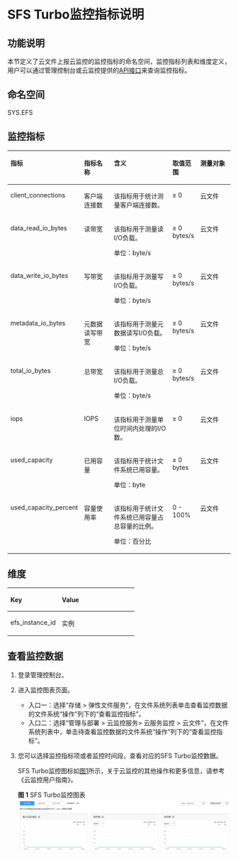 # SFS Turbo监控指标说明<a name="ZH-CN_TOPIC_0198741949"></a>

## 功能说明<a name="section59820001153251"></a>

本节定义了云文件上报云监控的监控指标的命名空间，监控指标列表和维度定义，用户可以通过管理控制台或云监控提供的[API接口](https://support.huaweicloud.com/api-ces/zh-cn_topic_0171212514.html)来查询监控指标。

## 命名空间<a name="section172651386227"></a>

SYS.EFS

## 监控指标<a name="section18266133811225"></a>

<a name="table102675383222"></a>
<table><thead align="left"><tr id="row726893842214"><th class="cellrowborder" valign="top" width="15.151515151515152%" id="mcps1.1.6.1.1"><p id="p20269183892219"><a name="p20269183892219"></a><a name="p20269183892219"></a>指标</p>
</th>
<th class="cellrowborder" valign="top" width="16.161616161616163%" id="mcps1.1.6.1.2"><p id="p16270153816220"><a name="p16270153816220"></a><a name="p16270153816220"></a>指标名称</p>
</th>
<th class="cellrowborder" valign="top" width="36.36363636363637%" id="mcps1.1.6.1.3"><p id="p527115383221"><a name="p527115383221"></a><a name="p527115383221"></a>含义</p>
</th>
<th class="cellrowborder" valign="top" width="11.111111111111112%" id="mcps1.1.6.1.4"><p id="p202711238192210"><a name="p202711238192210"></a><a name="p202711238192210"></a>取值范围</p>
</th>
<th class="cellrowborder" valign="top" width="21.21212121212121%" id="mcps1.1.6.1.5"><p id="p52723385226"><a name="p52723385226"></a><a name="p52723385226"></a>测量对象</p>
</th>
</tr>
</thead>
<tbody><tr id="row2272193812219"><td class="cellrowborder" valign="top" width="15.151515151515152%" headers="mcps1.1.6.1.1 "><p id="p1267882881318"><a name="p1267882881318"></a><a name="p1267882881318"></a>client_connections</p>
</td>
<td class="cellrowborder" valign="top" width="16.161616161616163%" headers="mcps1.1.6.1.2 "><p id="p1967816281134"><a name="p1967816281134"></a><a name="p1967816281134"></a>客户端连接数</p>
</td>
<td class="cellrowborder" valign="top" width="36.36363636363637%" headers="mcps1.1.6.1.3 "><p id="p17678202861320"><a name="p17678202861320"></a><a name="p17678202861320"></a>该指标用于统计测量客户端连接数。</p>
</td>
<td class="cellrowborder" valign="top" width="11.111111111111112%" headers="mcps1.1.6.1.4 "><p id="p133881228195216"><a name="p133881228195216"></a><a name="p133881228195216"></a>≥ 0</p>
</td>
<td class="cellrowborder" valign="top" width="21.21212121212121%" headers="mcps1.1.6.1.5 "><p id="p1567872871317"><a name="p1567872871317"></a><a name="p1567872871317"></a>云文件</p>
</td>
</tr>
<tr id="row22801038122214"><td class="cellrowborder" valign="top" width="15.151515151515152%" headers="mcps1.1.6.1.1 "><p id="p5678128131318"><a name="p5678128131318"></a><a name="p5678128131318"></a>data_read_io_bytes</p>
</td>
<td class="cellrowborder" valign="top" width="16.161616161616163%" headers="mcps1.1.6.1.2 "><p id="p1467882861312"><a name="p1467882861312"></a><a name="p1467882861312"></a>读带宽</p>
</td>
<td class="cellrowborder" valign="top" width="36.36363636363637%" headers="mcps1.1.6.1.3 "><p id="p16678228181317"><a name="p16678228181317"></a><a name="p16678228181317"></a>该指标用于测量读I/O负载。</p>
<p id="p5696614174714"><a name="p5696614174714"></a><a name="p5696614174714"></a>单位：byte/s</p>
</td>
<td class="cellrowborder" valign="top" width="11.111111111111112%" headers="mcps1.1.6.1.4 "><p id="p8678112818136"><a name="p8678112818136"></a><a name="p8678112818136"></a>≥ 0 bytes/s</p>
</td>
<td class="cellrowborder" valign="top" width="21.21212121212121%" headers="mcps1.1.6.1.5 "><p id="p17678122817134"><a name="p17678122817134"></a><a name="p17678122817134"></a>云文件</p>
</td>
</tr>
<tr id="row16283638112211"><td class="cellrowborder" valign="top" width="15.151515151515152%" headers="mcps1.1.6.1.1 "><p id="p26781128151310"><a name="p26781128151310"></a><a name="p26781128151310"></a>data_write_io_bytes</p>
</td>
<td class="cellrowborder" valign="top" width="16.161616161616163%" headers="mcps1.1.6.1.2 "><p id="p10143416258"><a name="p10143416258"></a><a name="p10143416258"></a>写带宽</p>
</td>
<td class="cellrowborder" valign="top" width="36.36363636363637%" headers="mcps1.1.6.1.3 "><p id="p6678328141317"><a name="p6678328141317"></a><a name="p6678328141317"></a>该指标用于测量写I/O负载。</p>
<p id="p12578141214478"><a name="p12578141214478"></a><a name="p12578141214478"></a>单位：byte/s</p>
</td>
<td class="cellrowborder" valign="top" width="11.111111111111112%" headers="mcps1.1.6.1.4 "><p id="p118291591311"><a name="p118291591311"></a><a name="p118291591311"></a>≥ 0 bytes/s</p>
</td>
<td class="cellrowborder" valign="top" width="21.21212121212121%" headers="mcps1.1.6.1.5 "><p id="p76781028151315"><a name="p76781028151315"></a><a name="p76781028151315"></a>云文件</p>
</td>
</tr>
<tr id="row102875381228"><td class="cellrowborder" valign="top" width="15.151515151515152%" headers="mcps1.1.6.1.1 "><p id="p1867922841312"><a name="p1867922841312"></a><a name="p1867922841312"></a>metadata_io_bytes</p>
</td>
<td class="cellrowborder" valign="top" width="16.161616161616163%" headers="mcps1.1.6.1.2 "><p id="p11679328131314"><a name="p11679328131314"></a><a name="p11679328131314"></a>元数据读写带宽</p>
</td>
<td class="cellrowborder" valign="top" width="36.36363636363637%" headers="mcps1.1.6.1.3 "><p id="p18679528131312"><a name="p18679528131312"></a><a name="p18679528131312"></a>该指标用于测量元数据读写I/O负载。</p>
<p id="p85163108475"><a name="p85163108475"></a><a name="p85163108475"></a>单位：byte/s</p>
</td>
<td class="cellrowborder" valign="top" width="11.111111111111112%" headers="mcps1.1.6.1.4 "><p id="p196791728171317"><a name="p196791728171317"></a><a name="p196791728171317"></a>≥ 0 bytes/s</p>
</td>
<td class="cellrowborder" valign="top" width="21.21212121212121%" headers="mcps1.1.6.1.5 "><p id="p667932811136"><a name="p667932811136"></a><a name="p667932811136"></a>云文件</p>
</td>
</tr>
<tr id="row1037910119139"><td class="cellrowborder" valign="top" width="15.151515151515152%" headers="mcps1.1.6.1.1 "><p id="p967982818139"><a name="p967982818139"></a><a name="p967982818139"></a>total_io_bytes</p>
</td>
<td class="cellrowborder" valign="top" width="16.161616161616163%" headers="mcps1.1.6.1.2 "><p id="p136791128101315"><a name="p136791128101315"></a><a name="p136791128101315"></a>总带宽</p>
</td>
<td class="cellrowborder" valign="top" width="36.36363636363637%" headers="mcps1.1.6.1.3 "><p id="p196796286134"><a name="p196796286134"></a><a name="p196796286134"></a>该指标用于测量总I/O负载。</p>
<p id="p1634916814714"><a name="p1634916814714"></a><a name="p1634916814714"></a>单位：byte/s</p>
</td>
<td class="cellrowborder" valign="top" width="11.111111111111112%" headers="mcps1.1.6.1.4 "><p id="p2067914289131"><a name="p2067914289131"></a><a name="p2067914289131"></a>≥ 0 bytes/s</p>
</td>
<td class="cellrowborder" valign="top" width="21.21212121212121%" headers="mcps1.1.6.1.5 "><p id="p26796283138"><a name="p26796283138"></a><a name="p26796283138"></a>云文件</p>
</td>
</tr>
<tr id="row31591714161313"><td class="cellrowborder" valign="top" width="15.151515151515152%" headers="mcps1.1.6.1.1 "><p id="p267932801318"><a name="p267932801318"></a><a name="p267932801318"></a>iops</p>
</td>
<td class="cellrowborder" valign="top" width="16.161616161616163%" headers="mcps1.1.6.1.2 "><p id="p155709312265"><a name="p155709312265"></a><a name="p155709312265"></a>IOPS</p>
</td>
<td class="cellrowborder" valign="top" width="36.36363636363637%" headers="mcps1.1.6.1.3 "><p id="p767914289139"><a name="p767914289139"></a><a name="p767914289139"></a>该指标用于测量单位时间内处理的I/O数。</p>
</td>
<td class="cellrowborder" valign="top" width="11.111111111111112%" headers="mcps1.1.6.1.4 "><p id="p76791128151310"><a name="p76791128151310"></a><a name="p76791128151310"></a>≥ 0</p>
</td>
<td class="cellrowborder" valign="top" width="21.21212121212121%" headers="mcps1.1.6.1.5 "><p id="p11679162881316"><a name="p11679162881316"></a><a name="p11679162881316"></a>云文件</p>
</td>
</tr>
<tr id="row13829184911438"><td class="cellrowborder" valign="top" width="15.151515151515152%" headers="mcps1.1.6.1.1 "><p id="p19829134914319"><a name="p19829134914319"></a><a name="p19829134914319"></a>used_capacity</p>
</td>
<td class="cellrowborder" valign="top" width="16.161616161616163%" headers="mcps1.1.6.1.2 "><p id="p1829849204310"><a name="p1829849204310"></a><a name="p1829849204310"></a>已用容量</p>
</td>
<td class="cellrowborder" valign="top" width="36.36363636363637%" headers="mcps1.1.6.1.3 "><p id="p582917498435"><a name="p582917498435"></a><a name="p582917498435"></a>该指标用于统计文件系统已用容量。</p>
<p id="p813713324610"><a name="p813713324610"></a><a name="p813713324610"></a>单位：byte</p>
</td>
<td class="cellrowborder" valign="top" width="11.111111111111112%" headers="mcps1.1.6.1.4 "><p id="p10829104919436"><a name="p10829104919436"></a><a name="p10829104919436"></a>≥ 0 bytes</p>
</td>
<td class="cellrowborder" valign="top" width="21.21212121212121%" headers="mcps1.1.6.1.5 "><p id="p3504163484812"><a name="p3504163484812"></a><a name="p3504163484812"></a>云文件</p>
</td>
</tr>
<tr id="row5677125244310"><td class="cellrowborder" valign="top" width="15.151515151515152%" headers="mcps1.1.6.1.1 "><p id="p1367745214311"><a name="p1367745214311"></a><a name="p1367745214311"></a>used_capacity_percent</p>
</td>
<td class="cellrowborder" valign="top" width="16.161616161616163%" headers="mcps1.1.6.1.2 "><p id="p66771652194319"><a name="p66771652194319"></a><a name="p66771652194319"></a>容量使用率</p>
</td>
<td class="cellrowborder" valign="top" width="36.36363636363637%" headers="mcps1.1.6.1.3 "><p id="p16677195214439"><a name="p16677195214439"></a><a name="p16677195214439"></a>该指标用于统计文件系统已用容量占总容量的比例。</p>
<p id="p2836185518459"><a name="p2836185518459"></a><a name="p2836185518459"></a>单位：百分比</p>
</td>
<td class="cellrowborder" valign="top" width="11.111111111111112%" headers="mcps1.1.6.1.4 "><p id="p1767785214316"><a name="p1767785214316"></a><a name="p1767785214316"></a>0 - 100%</p>
</td>
<td class="cellrowborder" valign="top" width="21.21212121212121%" headers="mcps1.1.6.1.5 "><p id="p16504103417488"><a name="p16504103417488"></a><a name="p16504103417488"></a>云文件</p>
</td>
</tr>
</tbody>
</table>

## 维度<a name="section102905383226"></a>

<a name="table13291038182217"></a>
<table><thead align="left"><tr id="row13292153862219"><th class="cellrowborder" valign="top" width="40.400000000000006%" id="mcps1.1.3.1.1"><p id="p17292638192211"><a name="p17292638192211"></a><a name="p17292638192211"></a>Key</p>
</th>
<th class="cellrowborder" valign="top" width="59.599999999999994%" id="mcps1.1.3.1.2"><p id="p92938385226"><a name="p92938385226"></a><a name="p92938385226"></a>Value</p>
</th>
</tr>
</thead>
<tbody><tr id="row1429373812228"><td class="cellrowborder" valign="top" width="40.400000000000006%" headers="mcps1.1.3.1.1 "><p id="p1493610247242"><a name="p1493610247242"></a><a name="p1493610247242"></a>efs_instance_id</p>
</td>
<td class="cellrowborder" valign="top" width="59.599999999999994%" headers="mcps1.1.3.1.2 "><p id="p13649721326"><a name="p13649721326"></a><a name="p13649721326"></a>实例</p>
</td>
</tr>
</tbody>
</table>

## 查看监控数据<a name="section6170132094711"></a>

1.  登录管理控制台。
2.  进入监控图表页面。
    -   入口一：选择“存储 \> 弹性文件服务”，在文件系统列表单击查看监控数据的文件系统“操作”列下的“查看监控指标”。
    -   入口二：选择“管理与部署 \> 云监控服务\> 云服务监控 \> 云文件”，在文件系统列表中，单击待查看监控数据的文件系统“操作”列下的“查看监控指标”。

3.  您可以选择监控指标项或者监控时间段，查看对应的SFS Turbo监控数据。

    SFS Turbo监控图标如[图1](#fig18339242154716)所示，关于云监控的其他操作和更多信息，请参考《云监控用户指南》。

    **图 1**  SFS Turbo监控图表<a name="fig18339242154716"></a>  
    ![](figures/SFS-Turbo监控图表.png "SFS-Turbo监控图表")


